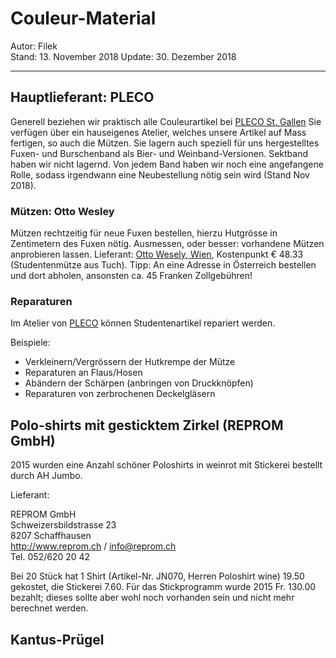 # Couleur-Material

Autor: Filek  
Stand: 13. November 2018
Update: 30. Dezember 2018

---

## Hauptlieferant: PLECO

Generell beziehen wir praktisch alle Couleurartikel bei [PLECO St. Gallen](http://www.pleco.ch/) Sie verfügen über ein hauseigenes Atelier, welches unsere Artikel auf Mass fertigen, so auch die Mützen. Sie lagern auch speziell für uns hergestelltes Fuxen- und Burschenband als Bier- und Weinband-Versionen. Sektband haben wir nicht lagernd. Von jedem Band haben wir noch eine angefangene Rolle, sodass irgendwann eine Neubestellung nötig sein wird (Stand Nov 2018).

### Mützen: Otto Wesley

Mützen rechtzeitig für neue Fuxen bestellen, hierzu Hutgrösse in Zentimetern des Fuxen nötig. Ausmessen, oder besser: vorhandene Mützen anprobieren lassen. Lieferant: [Otto Wesely, Wien](https://www.ottowesely.at), Kostenpunkt € 48.33 (Studentenmütze aus Tuch). Tipp: An eine Adresse in Österreich bestellen und dort abholen, ansonsten ca. 45 Franken Zollgebühren!

### Reparaturen

Im Atelier von [PLECO](http://www.pleco.ch/) können Studentenartikel repariert werden.

Beispiele:

- Verkleinern/Vergrössern der Hutkrempe der Mütze
- Reparaturen an Flaus/Hosen
- Abändern der Schärpen (anbringen von Druckknöpfen)
- Reparaturen von zerbrochenen Deckelgläsern

## Polo-shirts mit gesticktem Zirkel (REPROM GmbH)

2015 wurden eine Anzahl schöner Poloshirts in weinrot mit Stickerei bestellt durch AH Jumbo.

Lieferant:

REPROM GmbH  
Schweizersbildstrasse 23  
8207 Schaffhausen  
<http://www.reprom.ch> / <info@reprom.ch>  
Tel. 052/620 20 42  
 
Bei 20 Stück hat 1 Shirt (Artikel-Nr. JN070, Herren Poloshirt wine) 19.50 gekostet, die Stickerei 7.60. Für das Stickprogramm wurde 2015  Fr. 130.00 bezahlt; dieses sollte aber wohl noch vorhanden sein und nicht mehr berechnet werden.

## Kantus-Prügel